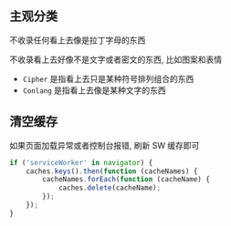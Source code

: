 
## 主观分类

不收录任何看上去像是拉丁字母的东西

不收录看上去好像不是文字或者密文的东西, 比如图案和表情

- `Cipher` 是指看上去只是某种符号排列组合的东西
- `Conlang` 是指看上去像是某种文字的东西

## 清空缓存

如果页面加载异常或者控制台报错, 刷新 SW 缓存即可

```js
if ('serviceWorker' in navigator) {
    caches.keys().then(function (cacheNames) {
        cacheNames.forEach(function (cacheName) {
            caches.delete(cacheName);
        });
    });
}
```
